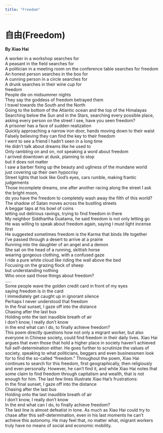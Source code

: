 ```yaml
---
title: "Freedom"
---
```

# 自由(Freedom)
**By Xiao Hai**

<html>
    <head>
        <link rel="stylesheet" href="stylesheet.css">
        <p></p>
    </head>
    <body>
        <div class = "poetBox">
            <div class= "flexbox-poem flexbox-item-1">
            A worker in a workshop searches for<br />
            A peasant in the field searches for<br />
            A politician in a meeting room on the conference table	searches for 		
            freedom<br />
            An honest person searches in the box for	<br />
            A cunning person in a circle searches for<br />
            A drunk searches in their wine cup for	<br />	
            freedom<br />
            People die on midsummer nights<br />
            They say the goddess of freedom betrayed them<br />
            I travel towards the South and the North<br />
            Going to the bottom of the Atlantic ocean and the top of the Himalayas<br />
            Searching below the Sun and in the Stars, searching every possible place, asking every person on the street I see, have you seen freedom?<br />
            A prisoner has a face of sudden realization<br />
            Quickly approaching a narrow iron door, hands moving down to their waist<br />
            Falsely believing they can find the key to their freedom<br />
            I went to see a friend I hadn’t seen in a long time<br />
            He didn’t talk about dreams like he used to<br />
            Only rambling on and on, not speaking a word about freedom<br />
            I arrived downtown at dusk, planning to stop<br />
            but it does not matter<br />
            I saw a barber fixing up the beauty and ugliness of the mundane world<br />
            just covering up their own hypocrisy <br />
            Street lights that look like God’s eyes, cars rumble, making frantic judgements<br />
            Those incomplete dreams, one after another racing along the street
            I ask the bright moon,<br />
            do you have the freedom to completely wash away the filth of this world?<br />
            The shadow of Satan moves across the bustling streets<br />
            A beggar taps at his bowl of coins<br />
            letting out delirious ravings, trying to find freedom in there<br />
            My neighbor Siddhartha Guatama, he said freedom is not only letting go<br />
            He was willing to speak about freedom again, saying I must light incense first<br />
            He suggested sometimes freedom is the Karma that binds life together<br />
            I’ve passed through a desert to arrive at a prairie<br />
            Running into the daughter of an angel and a demon<br />
            She sat on the head of a running, skittish horse <br />
            wearing gorgeous clothing, with a confused gaze<br />
            I ride a pure white cloud like riding the wall above the bed<br />
            Focusing on the grazing flock of sheep <br />
            but understanding nothing<br />
            Who once said those things about freedom?<br />
            …..<br />
            Some people wave the golden credit card in front of my eyes<br />
            saying freedom is in the card<br />
            I immediately get caught up in ignorant silence<br />
            Perhaps I never understood that freedom<br />
            In the final sunset, I gaze off into the distance<br />
            Chasing after the last bus<br />
            Holding onto the last inaudible breath of air <br />
            I don’t know, I really don’t know<br />
            in the end what can I do, to finally achieve freedom?<br />      
            </div>
            <div class="flexbox-blurb flexbox-item-2">
            This poem directly questions how not only a migrant worker, but also everyone in Chinese society, could find freedom in their daily lives. Xiao Hai argues that even those that hold a higher place in society haven’t achieved full self-determination either. He goes further to scrutinize the values of society, speaking to what politicians, beggars and even businessmen look for to find the so-called “freedom.” Throughout the poem, Xiao Hai continues to search for this freedom, first geographically, then religiously and even personally. However, he can’t find it, and while Xiao Hai notes that some claim to find freedom through capitalism and wealth, that is not enough for him. The last few lines illustrate Xiao Hai’s frustrations: 
                <div class="quotedpoetry" > 
                In the final sunset, I gaze off into the distance<br />
                Chasing after the last bus<br />
                Holding onto the last inaudible breath of air <br />
                I don’t know, I really don’t know<br />
                In the end what can I do, to finally achieve freedom?<br />
                </div>
            The last line is almost defeatist in tone. As much as Xiao Hai could try to chase after this self-determination, even in his last moments he can’t achieve this autonomy. He may feel that, no matter what, migrant workers truly have no means of social and economic mobility. 
            </div>
        </div>
    </body>
</html>
